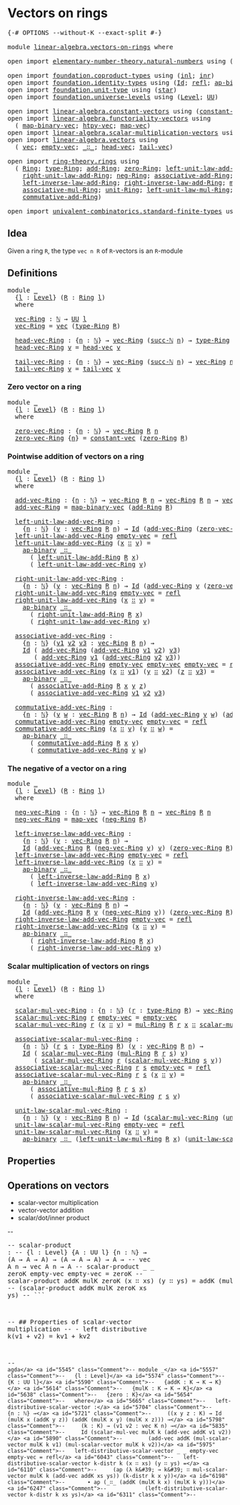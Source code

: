 # Vectors on rings

<pre class="Agda"><a id="29" class="Symbol">{-#</a> <a id="33" class="Keyword">OPTIONS</a> <a id="41" class="Pragma">--without-K</a> <a id="53" class="Pragma">--exact-split</a> <a id="67" class="Symbol">#-}</a>

<a id="72" class="Keyword">module</a> <a id="79" href="linear-algebra.vectors-on-rings.html" class="Module">linear-algebra.vectors-on-rings</a> <a id="111" class="Keyword">where</a>

<a id="118" class="Keyword">open</a> <a id="123" class="Keyword">import</a> <a id="130" href="elementary-number-theory.natural-numbers.html" class="Module">elementary-number-theory.natural-numbers</a> <a id="171" class="Keyword">using</a> <a id="177" class="Symbol">(</a><a id="178" href="elementary-number-theory.natural-numbers.html#1444" class="Datatype">ℕ</a><a id="179" class="Symbol">;</a> <a id="181" href="elementary-number-theory.natural-numbers.html#1465" class="InductiveConstructor">zero-ℕ</a><a id="187" class="Symbol">;</a> <a id="189" href="elementary-number-theory.natural-numbers.html#1478" class="InductiveConstructor">succ-ℕ</a><a id="195" class="Symbol">)</a>

<a id="198" class="Keyword">open</a> <a id="203" class="Keyword">import</a> <a id="210" href="foundation.coproduct-types.html" class="Module">foundation.coproduct-types</a> <a id="237" class="Keyword">using</a> <a id="243" class="Symbol">(</a><a id="244" href="foundation.coproduct-types.html#1239" class="InductiveConstructor">inl</a><a id="247" class="Symbol">;</a> <a id="249" href="foundation.coproduct-types.html#1262" class="InductiveConstructor">inr</a><a id="252" class="Symbol">)</a>
<a id="254" class="Keyword">open</a> <a id="259" class="Keyword">import</a> <a id="266" href="foundation.identity-types.html" class="Module">foundation.identity-types</a> <a id="292" class="Keyword">using</a> <a id="298" class="Symbol">(</a><a id="299" href="foundation-core.identity-types.html#641" class="Datatype">Id</a><a id="301" class="Symbol">;</a> <a id="303" href="foundation-core.identity-types.html#694" class="InductiveConstructor">refl</a><a id="307" class="Symbol">;</a> <a id="309" href="foundation-core.identity-types.html#6352" class="Function">ap-binary</a><a id="318" class="Symbol">)</a>
<a id="320" class="Keyword">open</a> <a id="325" class="Keyword">import</a> <a id="332" href="foundation.unit-type.html" class="Module">foundation.unit-type</a> <a id="353" class="Keyword">using</a> <a id="359" class="Symbol">(</a><a id="360" href="foundation.unit-type.html#999" class="InductiveConstructor">star</a><a id="364" class="Symbol">)</a>
<a id="366" class="Keyword">open</a> <a id="371" class="Keyword">import</a> <a id="378" href="foundation.universe-levels.html" class="Module">foundation.universe-levels</a> <a id="405" class="Keyword">using</a> <a id="411" class="Symbol">(</a><a id="412" href="Agda.Primitive.html#597" class="Postulate">Level</a><a id="417" class="Symbol">;</a> <a id="419" href="foundation-core.universe-levels.html#222" class="Primitive">UU</a><a id="421" class="Symbol">)</a>

<a id="424" class="Keyword">open</a> <a id="429" class="Keyword">import</a> <a id="436" href="linear-algebra.constant-vectors.html" class="Module">linear-algebra.constant-vectors</a> <a id="468" class="Keyword">using</a> <a id="474" class="Symbol">(</a><a id="475" href="linear-algebra.constant-vectors.html#463" class="Function">constant-vec</a><a id="487" class="Symbol">)</a>
<a id="489" class="Keyword">open</a> <a id="494" class="Keyword">import</a> <a id="501" href="linear-algebra.functoriality-vectors.html" class="Module">linear-algebra.functoriality-vectors</a> <a id="538" class="Keyword">using</a>
  <a id="546" class="Symbol">(</a> <a id="548" href="linear-algebra.functoriality-vectors.html#992" class="Function">map-binary-vec</a><a id="562" class="Symbol">;</a> <a id="564" href="linear-algebra.functoriality-vectors.html#735" class="Function">htpy-vec</a><a id="572" class="Symbol">;</a> <a id="574" href="linear-algebra.functoriality-vectors.html#572" class="Function">map-vec</a><a id="581" class="Symbol">)</a>
<a id="583" class="Keyword">open</a> <a id="588" class="Keyword">import</a> <a id="595" href="linear-algebra.scalar-multiplication-vectors.html" class="Module">linear-algebra.scalar-multiplication-vectors</a> <a id="640" class="Keyword">using</a> <a id="646" class="Symbol">(</a><a id="647" href="linear-algebra.scalar-multiplication-vectors.html#527" class="Function">scalar-mul-vec</a><a id="661" class="Symbol">)</a>
<a id="663" class="Keyword">open</a> <a id="668" class="Keyword">import</a> <a id="675" href="linear-algebra.vectors.html" class="Module">linear-algebra.vectors</a> <a id="698" class="Keyword">using</a>
  <a id="706" class="Symbol">(</a> <a id="708" href="linear-algebra.vectors.html#472" class="Datatype">vec</a><a id="711" class="Symbol">;</a> <a id="713" href="linear-algebra.vectors.html#518" class="InductiveConstructor">empty-vec</a><a id="722" class="Symbol">;</a> <a id="724" href="linear-algebra.vectors.html#545" class="InductiveConstructor Operator">_∷_</a><a id="727" class="Symbol">;</a> <a id="729" href="linear-algebra.vectors.html#591" class="Function">head-vec</a><a id="737" class="Symbol">;</a> <a id="739" href="linear-algebra.vectors.html#678" class="Function">tail-vec</a><a id="747" class="Symbol">)</a>

<a id="750" class="Keyword">open</a> <a id="755" class="Keyword">import</a> <a id="762" href="ring-theory.rings.html" class="Module">ring-theory.rings</a> <a id="780" class="Keyword">using</a>
  <a id="788" class="Symbol">(</a> <a id="790" href="ring-theory.rings.html#1731" class="Function">Ring</a><a id="794" class="Symbol">;</a> <a id="796" href="ring-theory.rings.html#2027" class="Function">type-Ring</a><a id="805" class="Symbol">;</a> <a id="807" href="ring-theory.rings.html#2384" class="Function">add-Ring</a><a id="815" class="Symbol">;</a> <a id="817" href="ring-theory.rings.html#3107" class="Function">zero-Ring</a><a id="826" class="Symbol">;</a> <a id="828" href="ring-theory.rings.html#3195" class="Function">left-unit-law-add-Ring</a><a id="850" class="Symbol">;</a>
    <a id="856" href="ring-theory.rings.html#3364" class="Function">right-unit-law-add-Ring</a><a id="879" class="Symbol">;</a> <a id="881" href="ring-theory.rings.html#3697" class="Function">neg-Ring</a><a id="889" class="Symbol">;</a> <a id="891" href="ring-theory.rings.html#2497" class="Function">associative-add-Ring</a><a id="911" class="Symbol">;</a>
    <a id="917" href="ring-theory.rings.html#3796" class="Function">left-inverse-law-add-Ring</a><a id="942" class="Symbol">;</a> <a id="944" href="ring-theory.rings.html#3987" class="Function">right-inverse-law-add-Ring</a><a id="970" class="Symbol">;</a> <a id="972" href="ring-theory.rings.html#4484" class="Function">mul-Ring</a><a id="980" class="Symbol">;</a>
    <a id="986" href="ring-theory.rings.html#4611" class="Function">associative-mul-Ring</a><a id="1006" class="Symbol">;</a> <a id="1008" href="ring-theory.rings.html#5257" class="Function">unit-Ring</a><a id="1017" class="Symbol">;</a> <a id="1019" href="ring-theory.rings.html#5368" class="Function">left-unit-law-mul-Ring</a><a id="1041" class="Symbol">;</a>
    <a id="1047" href="ring-theory.rings.html#4181" class="Function">commutative-add-Ring</a><a id="1067" class="Symbol">)</a>

<a id="1070" class="Keyword">open</a> <a id="1075" class="Keyword">import</a> <a id="1082" href="univalent-combinatorics.standard-finite-types.html" class="Module">univalent-combinatorics.standard-finite-types</a> <a id="1128" class="Keyword">using</a> <a id="1134" class="Symbol">(</a><a id="1135" href="univalent-combinatorics.standard-finite-types.html#2072" class="Function">Fin</a><a id="1138" class="Symbol">)</a>
</pre>
## Idea

Given a ring `R`, the type `vec n R` of `R`-vectors is an `R`-module

## Definitions

<pre class="Agda"><a id="1248" class="Keyword">module</a> <a id="1255" href="linear-algebra.vectors-on-rings.html#1255" class="Module">_</a>
  <a id="1259" class="Symbol">{</a><a id="1260" href="linear-algebra.vectors-on-rings.html#1260" class="Bound">l</a> <a id="1262" class="Symbol">:</a> <a id="1264" href="Agda.Primitive.html#597" class="Postulate">Level</a><a id="1269" class="Symbol">}</a> <a id="1271" class="Symbol">(</a><a id="1272" href="linear-algebra.vectors-on-rings.html#1272" class="Bound">R</a> <a id="1274" class="Symbol">:</a> <a id="1276" href="ring-theory.rings.html#1731" class="Function">Ring</a> <a id="1281" href="linear-algebra.vectors-on-rings.html#1260" class="Bound">l</a><a id="1282" class="Symbol">)</a>
  <a id="1286" class="Keyword">where</a>
  
  <a id="1297" href="linear-algebra.vectors-on-rings.html#1297" class="Function">vec-Ring</a> <a id="1306" class="Symbol">:</a> <a id="1308" href="elementary-number-theory.natural-numbers.html#1444" class="Datatype">ℕ</a> <a id="1310" class="Symbol">→</a> <a id="1312" href="foundation-core.universe-levels.html#222" class="Primitive">UU</a> <a id="1315" href="linear-algebra.vectors-on-rings.html#1260" class="Bound">l</a>
  <a id="1319" href="linear-algebra.vectors-on-rings.html#1297" class="Function">vec-Ring</a> <a id="1328" class="Symbol">=</a> <a id="1330" href="linear-algebra.vectors.html#472" class="Datatype">vec</a> <a id="1334" class="Symbol">(</a><a id="1335" href="ring-theory.rings.html#2027" class="Function">type-Ring</a> <a id="1345" href="linear-algebra.vectors-on-rings.html#1272" class="Bound">R</a><a id="1346" class="Symbol">)</a>

  <a id="1351" href="linear-algebra.vectors-on-rings.html#1351" class="Function">head-vec-Ring</a> <a id="1365" class="Symbol">:</a> <a id="1367" class="Symbol">{</a><a id="1368" href="linear-algebra.vectors-on-rings.html#1368" class="Bound">n</a> <a id="1370" class="Symbol">:</a> <a id="1372" href="elementary-number-theory.natural-numbers.html#1444" class="Datatype">ℕ</a><a id="1373" class="Symbol">}</a> <a id="1375" class="Symbol">→</a> <a id="1377" href="linear-algebra.vectors-on-rings.html#1297" class="Function">vec-Ring</a> <a id="1386" class="Symbol">(</a><a id="1387" href="elementary-number-theory.natural-numbers.html#1478" class="InductiveConstructor">succ-ℕ</a> <a id="1394" href="linear-algebra.vectors-on-rings.html#1368" class="Bound">n</a><a id="1395" class="Symbol">)</a> <a id="1397" class="Symbol">→</a> <a id="1399" href="ring-theory.rings.html#2027" class="Function">type-Ring</a> <a id="1409" href="linear-algebra.vectors-on-rings.html#1272" class="Bound">R</a>
  <a id="1413" href="linear-algebra.vectors-on-rings.html#1351" class="Function">head-vec-Ring</a> <a id="1427" href="linear-algebra.vectors-on-rings.html#1427" class="Bound">v</a> <a id="1429" class="Symbol">=</a> <a id="1431" href="linear-algebra.vectors.html#591" class="Function">head-vec</a> <a id="1440" href="linear-algebra.vectors-on-rings.html#1427" class="Bound">v</a>

  <a id="1445" href="linear-algebra.vectors-on-rings.html#1445" class="Function">tail-vec-Ring</a> <a id="1459" class="Symbol">:</a> <a id="1461" class="Symbol">{</a><a id="1462" href="linear-algebra.vectors-on-rings.html#1462" class="Bound">n</a> <a id="1464" class="Symbol">:</a> <a id="1466" href="elementary-number-theory.natural-numbers.html#1444" class="Datatype">ℕ</a><a id="1467" class="Symbol">}</a> <a id="1469" class="Symbol">→</a> <a id="1471" href="linear-algebra.vectors-on-rings.html#1297" class="Function">vec-Ring</a> <a id="1480" class="Symbol">(</a><a id="1481" href="elementary-number-theory.natural-numbers.html#1478" class="InductiveConstructor">succ-ℕ</a> <a id="1488" href="linear-algebra.vectors-on-rings.html#1462" class="Bound">n</a><a id="1489" class="Symbol">)</a> <a id="1491" class="Symbol">→</a> <a id="1493" href="linear-algebra.vectors-on-rings.html#1297" class="Function">vec-Ring</a> <a id="1502" href="linear-algebra.vectors-on-rings.html#1462" class="Bound">n</a>
  <a id="1506" href="linear-algebra.vectors-on-rings.html#1445" class="Function">tail-vec-Ring</a> <a id="1520" href="linear-algebra.vectors-on-rings.html#1520" class="Bound">v</a> <a id="1522" class="Symbol">=</a> <a id="1524" href="linear-algebra.vectors.html#678" class="Function">tail-vec</a> <a id="1533" href="linear-algebra.vectors-on-rings.html#1520" class="Bound">v</a>
</pre>
### Zero vector on a ring

<pre class="Agda"><a id="1575" class="Keyword">module</a> <a id="1582" href="linear-algebra.vectors-on-rings.html#1582" class="Module">_</a>
  <a id="1586" class="Symbol">{</a><a id="1587" href="linear-algebra.vectors-on-rings.html#1587" class="Bound">l</a> <a id="1589" class="Symbol">:</a> <a id="1591" href="Agda.Primitive.html#597" class="Postulate">Level</a><a id="1596" class="Symbol">}</a> <a id="1598" class="Symbol">(</a><a id="1599" href="linear-algebra.vectors-on-rings.html#1599" class="Bound">R</a> <a id="1601" class="Symbol">:</a> <a id="1603" href="ring-theory.rings.html#1731" class="Function">Ring</a> <a id="1608" href="linear-algebra.vectors-on-rings.html#1587" class="Bound">l</a><a id="1609" class="Symbol">)</a>
  <a id="1613" class="Keyword">where</a>

  <a id="1622" href="linear-algebra.vectors-on-rings.html#1622" class="Function">zero-vec-Ring</a> <a id="1636" class="Symbol">:</a> <a id="1638" class="Symbol">{</a><a id="1639" href="linear-algebra.vectors-on-rings.html#1639" class="Bound">n</a> <a id="1641" class="Symbol">:</a> <a id="1643" href="elementary-number-theory.natural-numbers.html#1444" class="Datatype">ℕ</a><a id="1644" class="Symbol">}</a> <a id="1646" class="Symbol">→</a> <a id="1648" href="linear-algebra.vectors-on-rings.html#1297" class="Function">vec-Ring</a> <a id="1657" href="linear-algebra.vectors-on-rings.html#1599" class="Bound">R</a> <a id="1659" href="linear-algebra.vectors-on-rings.html#1639" class="Bound">n</a>
  <a id="1663" href="linear-algebra.vectors-on-rings.html#1622" class="Function">zero-vec-Ring</a> <a id="1677" class="Symbol">{</a><a id="1678" href="linear-algebra.vectors-on-rings.html#1678" class="Bound">n</a><a id="1679" class="Symbol">}</a> <a id="1681" class="Symbol">=</a> <a id="1683" href="linear-algebra.constant-vectors.html#463" class="Function">constant-vec</a> <a id="1696" class="Symbol">(</a><a id="1697" href="ring-theory.rings.html#3107" class="Function">zero-Ring</a> <a id="1707" href="linear-algebra.vectors-on-rings.html#1599" class="Bound">R</a><a id="1708" class="Symbol">)</a>
</pre>
### Pointwise addition of vectors on a ring

<pre class="Agda"><a id="1768" class="Keyword">module</a> <a id="1775" href="linear-algebra.vectors-on-rings.html#1775" class="Module">_</a>
  <a id="1779" class="Symbol">{</a><a id="1780" href="linear-algebra.vectors-on-rings.html#1780" class="Bound">l</a> <a id="1782" class="Symbol">:</a> <a id="1784" href="Agda.Primitive.html#597" class="Postulate">Level</a><a id="1789" class="Symbol">}</a> <a id="1791" class="Symbol">(</a><a id="1792" href="linear-algebra.vectors-on-rings.html#1792" class="Bound">R</a> <a id="1794" class="Symbol">:</a> <a id="1796" href="ring-theory.rings.html#1731" class="Function">Ring</a> <a id="1801" href="linear-algebra.vectors-on-rings.html#1780" class="Bound">l</a><a id="1802" class="Symbol">)</a>
  <a id="1806" class="Keyword">where</a>

  <a id="1815" href="linear-algebra.vectors-on-rings.html#1815" class="Function">add-vec-Ring</a> <a id="1828" class="Symbol">:</a> <a id="1830" class="Symbol">{</a><a id="1831" href="linear-algebra.vectors-on-rings.html#1831" class="Bound">n</a> <a id="1833" class="Symbol">:</a> <a id="1835" href="elementary-number-theory.natural-numbers.html#1444" class="Datatype">ℕ</a><a id="1836" class="Symbol">}</a> <a id="1838" class="Symbol">→</a> <a id="1840" href="linear-algebra.vectors-on-rings.html#1297" class="Function">vec-Ring</a> <a id="1849" href="linear-algebra.vectors-on-rings.html#1792" class="Bound">R</a> <a id="1851" href="linear-algebra.vectors-on-rings.html#1831" class="Bound">n</a> <a id="1853" class="Symbol">→</a> <a id="1855" href="linear-algebra.vectors-on-rings.html#1297" class="Function">vec-Ring</a> <a id="1864" href="linear-algebra.vectors-on-rings.html#1792" class="Bound">R</a> <a id="1866" href="linear-algebra.vectors-on-rings.html#1831" class="Bound">n</a> <a id="1868" class="Symbol">→</a> <a id="1870" href="linear-algebra.vectors-on-rings.html#1297" class="Function">vec-Ring</a> <a id="1879" href="linear-algebra.vectors-on-rings.html#1792" class="Bound">R</a> <a id="1881" href="linear-algebra.vectors-on-rings.html#1831" class="Bound">n</a>
  <a id="1885" href="linear-algebra.vectors-on-rings.html#1815" class="Function">add-vec-Ring</a> <a id="1898" class="Symbol">=</a> <a id="1900" href="linear-algebra.functoriality-vectors.html#992" class="Function">map-binary-vec</a> <a id="1915" class="Symbol">(</a><a id="1916" href="ring-theory.rings.html#2384" class="Function">add-Ring</a> <a id="1925" href="linear-algebra.vectors-on-rings.html#1792" class="Bound">R</a><a id="1926" class="Symbol">)</a>

  <a id="1931" href="linear-algebra.vectors-on-rings.html#1931" class="Function">left-unit-law-add-vec-Ring</a> <a id="1958" class="Symbol">:</a>
    <a id="1964" class="Symbol">{</a><a id="1965" href="linear-algebra.vectors-on-rings.html#1965" class="Bound">n</a> <a id="1967" class="Symbol">:</a> <a id="1969" href="elementary-number-theory.natural-numbers.html#1444" class="Datatype">ℕ</a><a id="1970" class="Symbol">}</a> <a id="1972" class="Symbol">(</a><a id="1973" href="linear-algebra.vectors-on-rings.html#1973" class="Bound">v</a> <a id="1975" class="Symbol">:</a> <a id="1977" href="linear-algebra.vectors-on-rings.html#1297" class="Function">vec-Ring</a> <a id="1986" href="linear-algebra.vectors-on-rings.html#1792" class="Bound">R</a> <a id="1988" href="linear-algebra.vectors-on-rings.html#1965" class="Bound">n</a><a id="1989" class="Symbol">)</a> <a id="1991" class="Symbol">→</a> <a id="1993" href="foundation-core.identity-types.html#641" class="Datatype">Id</a> <a id="1996" class="Symbol">(</a><a id="1997" href="linear-algebra.vectors-on-rings.html#1815" class="Function">add-vec-Ring</a> <a id="2010" class="Symbol">(</a><a id="2011" href="linear-algebra.vectors-on-rings.html#1622" class="Function">zero-vec-Ring</a> <a id="2025" href="linear-algebra.vectors-on-rings.html#1792" class="Bound">R</a><a id="2026" class="Symbol">)</a> <a id="2028" href="linear-algebra.vectors-on-rings.html#1973" class="Bound">v</a><a id="2029" class="Symbol">)</a> <a id="2031" href="linear-algebra.vectors-on-rings.html#1973" class="Bound">v</a>
  <a id="2035" href="linear-algebra.vectors-on-rings.html#1931" class="Function">left-unit-law-add-vec-Ring</a> <a id="2062" href="linear-algebra.vectors.html#518" class="InductiveConstructor">empty-vec</a> <a id="2072" class="Symbol">=</a> <a id="2074" href="foundation-core.identity-types.html#694" class="InductiveConstructor">refl</a>
  <a id="2081" href="linear-algebra.vectors-on-rings.html#1931" class="Function">left-unit-law-add-vec-Ring</a> <a id="2108" class="Symbol">(</a><a id="2109" href="linear-algebra.vectors-on-rings.html#2109" class="Bound">x</a> <a id="2111" href="linear-algebra.vectors.html#545" class="InductiveConstructor Operator">∷</a> <a id="2113" href="linear-algebra.vectors-on-rings.html#2113" class="Bound">v</a><a id="2114" class="Symbol">)</a> <a id="2116" class="Symbol">=</a>
    <a id="2122" href="foundation-core.identity-types.html#6352" class="Function">ap-binary</a> <a id="2132" href="linear-algebra.vectors.html#545" class="InductiveConstructor Operator">_∷_</a>
      <a id="2142" class="Symbol">(</a> <a id="2144" href="ring-theory.rings.html#3195" class="Function">left-unit-law-add-Ring</a> <a id="2167" href="linear-algebra.vectors-on-rings.html#1792" class="Bound">R</a> <a id="2169" href="linear-algebra.vectors-on-rings.html#2109" class="Bound">x</a><a id="2170" class="Symbol">)</a>
      <a id="2178" class="Symbol">(</a> <a id="2180" href="linear-algebra.vectors-on-rings.html#1931" class="Function">left-unit-law-add-vec-Ring</a> <a id="2207" href="linear-algebra.vectors-on-rings.html#2113" class="Bound">v</a><a id="2208" class="Symbol">)</a>

  <a id="2213" href="linear-algebra.vectors-on-rings.html#2213" class="Function">right-unit-law-add-vec-Ring</a> <a id="2241" class="Symbol">:</a>
    <a id="2247" class="Symbol">{</a><a id="2248" href="linear-algebra.vectors-on-rings.html#2248" class="Bound">n</a> <a id="2250" class="Symbol">:</a> <a id="2252" href="elementary-number-theory.natural-numbers.html#1444" class="Datatype">ℕ</a><a id="2253" class="Symbol">}</a> <a id="2255" class="Symbol">(</a><a id="2256" href="linear-algebra.vectors-on-rings.html#2256" class="Bound">v</a> <a id="2258" class="Symbol">:</a> <a id="2260" href="linear-algebra.vectors-on-rings.html#1297" class="Function">vec-Ring</a> <a id="2269" href="linear-algebra.vectors-on-rings.html#1792" class="Bound">R</a> <a id="2271" href="linear-algebra.vectors-on-rings.html#2248" class="Bound">n</a><a id="2272" class="Symbol">)</a> <a id="2274" class="Symbol">→</a> <a id="2276" href="foundation-core.identity-types.html#641" class="Datatype">Id</a> <a id="2279" class="Symbol">(</a><a id="2280" href="linear-algebra.vectors-on-rings.html#1815" class="Function">add-vec-Ring</a> <a id="2293" href="linear-algebra.vectors-on-rings.html#2256" class="Bound">v</a> <a id="2295" class="Symbol">(</a><a id="2296" href="linear-algebra.vectors-on-rings.html#1622" class="Function">zero-vec-Ring</a> <a id="2310" href="linear-algebra.vectors-on-rings.html#1792" class="Bound">R</a><a id="2311" class="Symbol">))</a> <a id="2314" href="linear-algebra.vectors-on-rings.html#2256" class="Bound">v</a>
  <a id="2318" href="linear-algebra.vectors-on-rings.html#2213" class="Function">right-unit-law-add-vec-Ring</a> <a id="2346" href="linear-algebra.vectors.html#518" class="InductiveConstructor">empty-vec</a> <a id="2356" class="Symbol">=</a> <a id="2358" href="foundation-core.identity-types.html#694" class="InductiveConstructor">refl</a>
  <a id="2365" href="linear-algebra.vectors-on-rings.html#2213" class="Function">right-unit-law-add-vec-Ring</a> <a id="2393" class="Symbol">(</a><a id="2394" href="linear-algebra.vectors-on-rings.html#2394" class="Bound">x</a> <a id="2396" href="linear-algebra.vectors.html#545" class="InductiveConstructor Operator">∷</a> <a id="2398" href="linear-algebra.vectors-on-rings.html#2398" class="Bound">v</a><a id="2399" class="Symbol">)</a> <a id="2401" class="Symbol">=</a>
    <a id="2407" href="foundation-core.identity-types.html#6352" class="Function">ap-binary</a> <a id="2417" href="linear-algebra.vectors.html#545" class="InductiveConstructor Operator">_∷_</a>
      <a id="2427" class="Symbol">(</a> <a id="2429" href="ring-theory.rings.html#3364" class="Function">right-unit-law-add-Ring</a> <a id="2453" href="linear-algebra.vectors-on-rings.html#1792" class="Bound">R</a> <a id="2455" href="linear-algebra.vectors-on-rings.html#2394" class="Bound">x</a><a id="2456" class="Symbol">)</a>
      <a id="2464" class="Symbol">(</a> <a id="2466" href="linear-algebra.vectors-on-rings.html#2213" class="Function">right-unit-law-add-vec-Ring</a> <a id="2494" href="linear-algebra.vectors-on-rings.html#2398" class="Bound">v</a><a id="2495" class="Symbol">)</a>

  <a id="2500" href="linear-algebra.vectors-on-rings.html#2500" class="Function">associative-add-vec-Ring</a> <a id="2525" class="Symbol">:</a>
    <a id="2531" class="Symbol">{</a><a id="2532" href="linear-algebra.vectors-on-rings.html#2532" class="Bound">n</a> <a id="2534" class="Symbol">:</a> <a id="2536" href="elementary-number-theory.natural-numbers.html#1444" class="Datatype">ℕ</a><a id="2537" class="Symbol">}</a> <a id="2539" class="Symbol">(</a><a id="2540" href="linear-algebra.vectors-on-rings.html#2540" class="Bound">v1</a> <a id="2543" href="linear-algebra.vectors-on-rings.html#2543" class="Bound">v2</a> <a id="2546" href="linear-algebra.vectors-on-rings.html#2546" class="Bound">v3</a> <a id="2549" class="Symbol">:</a> <a id="2551" href="linear-algebra.vectors-on-rings.html#1297" class="Function">vec-Ring</a> <a id="2560" href="linear-algebra.vectors-on-rings.html#1792" class="Bound">R</a> <a id="2562" href="linear-algebra.vectors-on-rings.html#2532" class="Bound">n</a><a id="2563" class="Symbol">)</a> <a id="2565" class="Symbol">→</a>
    <a id="2571" href="foundation-core.identity-types.html#641" class="Datatype">Id</a> <a id="2574" class="Symbol">(</a> <a id="2576" href="linear-algebra.vectors-on-rings.html#1815" class="Function">add-vec-Ring</a> <a id="2589" class="Symbol">(</a><a id="2590" href="linear-algebra.vectors-on-rings.html#1815" class="Function">add-vec-Ring</a> <a id="2603" href="linear-algebra.vectors-on-rings.html#2540" class="Bound">v1</a> <a id="2606" href="linear-algebra.vectors-on-rings.html#2543" class="Bound">v2</a><a id="2608" class="Symbol">)</a> <a id="2610" href="linear-algebra.vectors-on-rings.html#2546" class="Bound">v3</a><a id="2612" class="Symbol">)</a>
       <a id="2621" class="Symbol">(</a> <a id="2623" href="linear-algebra.vectors-on-rings.html#1815" class="Function">add-vec-Ring</a> <a id="2636" href="linear-algebra.vectors-on-rings.html#2540" class="Bound">v1</a> <a id="2639" class="Symbol">(</a><a id="2640" href="linear-algebra.vectors-on-rings.html#1815" class="Function">add-vec-Ring</a> <a id="2653" href="linear-algebra.vectors-on-rings.html#2543" class="Bound">v2</a> <a id="2656" href="linear-algebra.vectors-on-rings.html#2546" class="Bound">v3</a><a id="2658" class="Symbol">))</a>
  <a id="2663" href="linear-algebra.vectors-on-rings.html#2500" class="Function">associative-add-vec-Ring</a> <a id="2688" href="linear-algebra.vectors.html#518" class="InductiveConstructor">empty-vec</a> <a id="2698" href="linear-algebra.vectors.html#518" class="InductiveConstructor">empty-vec</a> <a id="2708" href="linear-algebra.vectors.html#518" class="InductiveConstructor">empty-vec</a> <a id="2718" class="Symbol">=</a> <a id="2720" href="foundation-core.identity-types.html#694" class="InductiveConstructor">refl</a>
  <a id="2727" href="linear-algebra.vectors-on-rings.html#2500" class="Function">associative-add-vec-Ring</a> <a id="2752" class="Symbol">(</a><a id="2753" href="linear-algebra.vectors-on-rings.html#2753" class="Bound">x</a> <a id="2755" href="linear-algebra.vectors.html#545" class="InductiveConstructor Operator">∷</a> <a id="2757" href="linear-algebra.vectors-on-rings.html#2757" class="Bound">v1</a><a id="2759" class="Symbol">)</a> <a id="2761" class="Symbol">(</a><a id="2762" href="linear-algebra.vectors-on-rings.html#2762" class="Bound">y</a> <a id="2764" href="linear-algebra.vectors.html#545" class="InductiveConstructor Operator">∷</a> <a id="2766" href="linear-algebra.vectors-on-rings.html#2766" class="Bound">v2</a><a id="2768" class="Symbol">)</a> <a id="2770" class="Symbol">(</a><a id="2771" href="linear-algebra.vectors-on-rings.html#2771" class="Bound">z</a> <a id="2773" href="linear-algebra.vectors.html#545" class="InductiveConstructor Operator">∷</a> <a id="2775" href="linear-algebra.vectors-on-rings.html#2775" class="Bound">v3</a><a id="2777" class="Symbol">)</a> <a id="2779" class="Symbol">=</a>
    <a id="2785" href="foundation-core.identity-types.html#6352" class="Function">ap-binary</a> <a id="2795" href="linear-algebra.vectors.html#545" class="InductiveConstructor Operator">_∷_</a>
      <a id="2805" class="Symbol">(</a> <a id="2807" href="ring-theory.rings.html#2497" class="Function">associative-add-Ring</a> <a id="2828" href="linear-algebra.vectors-on-rings.html#1792" class="Bound">R</a> <a id="2830" href="linear-algebra.vectors-on-rings.html#2753" class="Bound">x</a> <a id="2832" href="linear-algebra.vectors-on-rings.html#2762" class="Bound">y</a> <a id="2834" href="linear-algebra.vectors-on-rings.html#2771" class="Bound">z</a><a id="2835" class="Symbol">)</a>
      <a id="2843" class="Symbol">(</a> <a id="2845" href="linear-algebra.vectors-on-rings.html#2500" class="Function">associative-add-vec-Ring</a> <a id="2870" href="linear-algebra.vectors-on-rings.html#2757" class="Bound">v1</a> <a id="2873" href="linear-algebra.vectors-on-rings.html#2766" class="Bound">v2</a> <a id="2876" href="linear-algebra.vectors-on-rings.html#2775" class="Bound">v3</a><a id="2878" class="Symbol">)</a>

  <a id="2883" href="linear-algebra.vectors-on-rings.html#2883" class="Function">commutative-add-vec-Ring</a> <a id="2908" class="Symbol">:</a>
    <a id="2914" class="Symbol">{</a><a id="2915" href="linear-algebra.vectors-on-rings.html#2915" class="Bound">n</a> <a id="2917" class="Symbol">:</a> <a id="2919" href="elementary-number-theory.natural-numbers.html#1444" class="Datatype">ℕ</a><a id="2920" class="Symbol">}</a> <a id="2922" class="Symbol">(</a><a id="2923" href="linear-algebra.vectors-on-rings.html#2923" class="Bound">v</a> <a id="2925" href="linear-algebra.vectors-on-rings.html#2925" class="Bound">w</a> <a id="2927" class="Symbol">:</a> <a id="2929" href="linear-algebra.vectors-on-rings.html#1297" class="Function">vec-Ring</a> <a id="2938" href="linear-algebra.vectors-on-rings.html#1792" class="Bound">R</a> <a id="2940" href="linear-algebra.vectors-on-rings.html#2915" class="Bound">n</a><a id="2941" class="Symbol">)</a> <a id="2943" class="Symbol">→</a> <a id="2945" href="foundation-core.identity-types.html#641" class="Datatype">Id</a> <a id="2948" class="Symbol">(</a><a id="2949" href="linear-algebra.vectors-on-rings.html#1815" class="Function">add-vec-Ring</a> <a id="2962" href="linear-algebra.vectors-on-rings.html#2923" class="Bound">v</a> <a id="2964" href="linear-algebra.vectors-on-rings.html#2925" class="Bound">w</a><a id="2965" class="Symbol">)</a> <a id="2967" class="Symbol">(</a><a id="2968" href="linear-algebra.vectors-on-rings.html#1815" class="Function">add-vec-Ring</a> <a id="2981" href="linear-algebra.vectors-on-rings.html#2925" class="Bound">w</a> <a id="2983" href="linear-algebra.vectors-on-rings.html#2923" class="Bound">v</a><a id="2984" class="Symbol">)</a>
  <a id="2988" href="linear-algebra.vectors-on-rings.html#2883" class="Function">commutative-add-vec-Ring</a> <a id="3013" href="linear-algebra.vectors.html#518" class="InductiveConstructor">empty-vec</a> <a id="3023" href="linear-algebra.vectors.html#518" class="InductiveConstructor">empty-vec</a> <a id="3033" class="Symbol">=</a> <a id="3035" href="foundation-core.identity-types.html#694" class="InductiveConstructor">refl</a>
  <a id="3042" href="linear-algebra.vectors-on-rings.html#2883" class="Function">commutative-add-vec-Ring</a> <a id="3067" class="Symbol">(</a><a id="3068" href="linear-algebra.vectors-on-rings.html#3068" class="Bound">x</a> <a id="3070" href="linear-algebra.vectors.html#545" class="InductiveConstructor Operator">∷</a> <a id="3072" href="linear-algebra.vectors-on-rings.html#3072" class="Bound">v</a><a id="3073" class="Symbol">)</a> <a id="3075" class="Symbol">(</a><a id="3076" href="linear-algebra.vectors-on-rings.html#3076" class="Bound">y</a> <a id="3078" href="linear-algebra.vectors.html#545" class="InductiveConstructor Operator">∷</a> <a id="3080" href="linear-algebra.vectors-on-rings.html#3080" class="Bound">w</a><a id="3081" class="Symbol">)</a> <a id="3083" class="Symbol">=</a>
    <a id="3089" href="foundation-core.identity-types.html#6352" class="Function">ap-binary</a> <a id="3099" href="linear-algebra.vectors.html#545" class="InductiveConstructor Operator">_∷_</a>
      <a id="3109" class="Symbol">(</a> <a id="3111" href="ring-theory.rings.html#4181" class="Function">commutative-add-Ring</a> <a id="3132" href="linear-algebra.vectors-on-rings.html#1792" class="Bound">R</a> <a id="3134" href="linear-algebra.vectors-on-rings.html#3068" class="Bound">x</a> <a id="3136" href="linear-algebra.vectors-on-rings.html#3076" class="Bound">y</a><a id="3137" class="Symbol">)</a>
      <a id="3145" class="Symbol">(</a> <a id="3147" href="linear-algebra.vectors-on-rings.html#2883" class="Function">commutative-add-vec-Ring</a> <a id="3172" href="linear-algebra.vectors-on-rings.html#3072" class="Bound">v</a> <a id="3174" href="linear-algebra.vectors-on-rings.html#3080" class="Bound">w</a><a id="3175" class="Symbol">)</a>
</pre>
### The negative of a vector on a ring

<pre class="Agda"><a id="3230" class="Keyword">module</a> <a id="3237" href="linear-algebra.vectors-on-rings.html#3237" class="Module">_</a>
  <a id="3241" class="Symbol">{</a><a id="3242" href="linear-algebra.vectors-on-rings.html#3242" class="Bound">l</a> <a id="3244" class="Symbol">:</a> <a id="3246" href="Agda.Primitive.html#597" class="Postulate">Level</a><a id="3251" class="Symbol">}</a> <a id="3253" class="Symbol">(</a><a id="3254" href="linear-algebra.vectors-on-rings.html#3254" class="Bound">R</a> <a id="3256" class="Symbol">:</a> <a id="3258" href="ring-theory.rings.html#1731" class="Function">Ring</a> <a id="3263" href="linear-algebra.vectors-on-rings.html#3242" class="Bound">l</a><a id="3264" class="Symbol">)</a>
  <a id="3268" class="Keyword">where</a>

  <a id="3277" href="linear-algebra.vectors-on-rings.html#3277" class="Function">neg-vec-Ring</a> <a id="3290" class="Symbol">:</a> <a id="3292" class="Symbol">{</a><a id="3293" href="linear-algebra.vectors-on-rings.html#3293" class="Bound">n</a> <a id="3295" class="Symbol">:</a> <a id="3297" href="elementary-number-theory.natural-numbers.html#1444" class="Datatype">ℕ</a><a id="3298" class="Symbol">}</a> <a id="3300" class="Symbol">→</a> <a id="3302" href="linear-algebra.vectors-on-rings.html#1297" class="Function">vec-Ring</a> <a id="3311" href="linear-algebra.vectors-on-rings.html#3254" class="Bound">R</a> <a id="3313" href="linear-algebra.vectors-on-rings.html#3293" class="Bound">n</a> <a id="3315" class="Symbol">→</a> <a id="3317" href="linear-algebra.vectors-on-rings.html#1297" class="Function">vec-Ring</a> <a id="3326" href="linear-algebra.vectors-on-rings.html#3254" class="Bound">R</a> <a id="3328" href="linear-algebra.vectors-on-rings.html#3293" class="Bound">n</a>
  <a id="3332" href="linear-algebra.vectors-on-rings.html#3277" class="Function">neg-vec-Ring</a> <a id="3345" class="Symbol">=</a> <a id="3347" href="linear-algebra.functoriality-vectors.html#572" class="Function">map-vec</a> <a id="3355" class="Symbol">(</a><a id="3356" href="ring-theory.rings.html#3697" class="Function">neg-Ring</a> <a id="3365" href="linear-algebra.vectors-on-rings.html#3254" class="Bound">R</a><a id="3366" class="Symbol">)</a>

  <a id="3371" href="linear-algebra.vectors-on-rings.html#3371" class="Function">left-inverse-law-add-vec-Ring</a> <a id="3401" class="Symbol">:</a>
    <a id="3407" class="Symbol">{</a><a id="3408" href="linear-algebra.vectors-on-rings.html#3408" class="Bound">n</a> <a id="3410" class="Symbol">:</a> <a id="3412" href="elementary-number-theory.natural-numbers.html#1444" class="Datatype">ℕ</a><a id="3413" class="Symbol">}</a> <a id="3415" class="Symbol">(</a><a id="3416" href="linear-algebra.vectors-on-rings.html#3416" class="Bound">v</a> <a id="3418" class="Symbol">:</a> <a id="3420" href="linear-algebra.vectors-on-rings.html#1297" class="Function">vec-Ring</a> <a id="3429" href="linear-algebra.vectors-on-rings.html#3254" class="Bound">R</a> <a id="3431" href="linear-algebra.vectors-on-rings.html#3408" class="Bound">n</a><a id="3432" class="Symbol">)</a> <a id="3434" class="Symbol">→</a>
    <a id="3440" href="foundation-core.identity-types.html#641" class="Datatype">Id</a> <a id="3443" class="Symbol">(</a><a id="3444" href="linear-algebra.vectors-on-rings.html#1815" class="Function">add-vec-Ring</a> <a id="3457" href="linear-algebra.vectors-on-rings.html#3254" class="Bound">R</a> <a id="3459" class="Symbol">(</a><a id="3460" href="linear-algebra.vectors-on-rings.html#3277" class="Function">neg-vec-Ring</a> <a id="3473" href="linear-algebra.vectors-on-rings.html#3416" class="Bound">v</a><a id="3474" class="Symbol">)</a> <a id="3476" href="linear-algebra.vectors-on-rings.html#3416" class="Bound">v</a><a id="3477" class="Symbol">)</a> <a id="3479" class="Symbol">(</a><a id="3480" href="linear-algebra.vectors-on-rings.html#1622" class="Function">zero-vec-Ring</a> <a id="3494" href="linear-algebra.vectors-on-rings.html#3254" class="Bound">R</a><a id="3495" class="Symbol">)</a>
  <a id="3499" href="linear-algebra.vectors-on-rings.html#3371" class="Function">left-inverse-law-add-vec-Ring</a> <a id="3529" href="linear-algebra.vectors.html#518" class="InductiveConstructor">empty-vec</a> <a id="3539" class="Symbol">=</a> <a id="3541" href="foundation-core.identity-types.html#694" class="InductiveConstructor">refl</a>
  <a id="3548" href="linear-algebra.vectors-on-rings.html#3371" class="Function">left-inverse-law-add-vec-Ring</a> <a id="3578" class="Symbol">(</a><a id="3579" href="linear-algebra.vectors-on-rings.html#3579" class="Bound">x</a> <a id="3581" href="linear-algebra.vectors.html#545" class="InductiveConstructor Operator">∷</a> <a id="3583" href="linear-algebra.vectors-on-rings.html#3583" class="Bound">v</a><a id="3584" class="Symbol">)</a> <a id="3586" class="Symbol">=</a>
    <a id="3592" href="foundation-core.identity-types.html#6352" class="Function">ap-binary</a> <a id="3602" href="linear-algebra.vectors.html#545" class="InductiveConstructor Operator">_∷_</a>
      <a id="3612" class="Symbol">(</a> <a id="3614" href="ring-theory.rings.html#3796" class="Function">left-inverse-law-add-Ring</a> <a id="3640" href="linear-algebra.vectors-on-rings.html#3254" class="Bound">R</a> <a id="3642" href="linear-algebra.vectors-on-rings.html#3579" class="Bound">x</a><a id="3643" class="Symbol">)</a>
      <a id="3651" class="Symbol">(</a> <a id="3653" href="linear-algebra.vectors-on-rings.html#3371" class="Function">left-inverse-law-add-vec-Ring</a> <a id="3683" href="linear-algebra.vectors-on-rings.html#3583" class="Bound">v</a><a id="3684" class="Symbol">)</a>

  <a id="3689" href="linear-algebra.vectors-on-rings.html#3689" class="Function">right-inverse-law-add-vec-Ring</a> <a id="3720" class="Symbol">:</a>
    <a id="3726" class="Symbol">{</a><a id="3727" href="linear-algebra.vectors-on-rings.html#3727" class="Bound">n</a> <a id="3729" class="Symbol">:</a> <a id="3731" href="elementary-number-theory.natural-numbers.html#1444" class="Datatype">ℕ</a><a id="3732" class="Symbol">}</a> <a id="3734" class="Symbol">(</a><a id="3735" href="linear-algebra.vectors-on-rings.html#3735" class="Bound">v</a> <a id="3737" class="Symbol">:</a> <a id="3739" href="linear-algebra.vectors-on-rings.html#1297" class="Function">vec-Ring</a> <a id="3748" href="linear-algebra.vectors-on-rings.html#3254" class="Bound">R</a> <a id="3750" href="linear-algebra.vectors-on-rings.html#3727" class="Bound">n</a><a id="3751" class="Symbol">)</a> <a id="3753" class="Symbol">→</a>
    <a id="3759" href="foundation-core.identity-types.html#641" class="Datatype">Id</a> <a id="3762" class="Symbol">(</a><a id="3763" href="linear-algebra.vectors-on-rings.html#1815" class="Function">add-vec-Ring</a> <a id="3776" href="linear-algebra.vectors-on-rings.html#3254" class="Bound">R</a> <a id="3778" href="linear-algebra.vectors-on-rings.html#3735" class="Bound">v</a> <a id="3780" class="Symbol">(</a><a id="3781" href="linear-algebra.vectors-on-rings.html#3277" class="Function">neg-vec-Ring</a> <a id="3794" href="linear-algebra.vectors-on-rings.html#3735" class="Bound">v</a><a id="3795" class="Symbol">))</a> <a id="3798" class="Symbol">(</a><a id="3799" href="linear-algebra.vectors-on-rings.html#1622" class="Function">zero-vec-Ring</a> <a id="3813" href="linear-algebra.vectors-on-rings.html#3254" class="Bound">R</a><a id="3814" class="Symbol">)</a>
  <a id="3818" href="linear-algebra.vectors-on-rings.html#3689" class="Function">right-inverse-law-add-vec-Ring</a> <a id="3849" href="linear-algebra.vectors.html#518" class="InductiveConstructor">empty-vec</a> <a id="3859" class="Symbol">=</a> <a id="3861" href="foundation-core.identity-types.html#694" class="InductiveConstructor">refl</a>
  <a id="3868" href="linear-algebra.vectors-on-rings.html#3689" class="Function">right-inverse-law-add-vec-Ring</a> <a id="3899" class="Symbol">(</a><a id="3900" href="linear-algebra.vectors-on-rings.html#3900" class="Bound">x</a> <a id="3902" href="linear-algebra.vectors.html#545" class="InductiveConstructor Operator">∷</a> <a id="3904" href="linear-algebra.vectors-on-rings.html#3904" class="Bound">v</a><a id="3905" class="Symbol">)</a> <a id="3907" class="Symbol">=</a>
    <a id="3913" href="foundation-core.identity-types.html#6352" class="Function">ap-binary</a> <a id="3923" href="linear-algebra.vectors.html#545" class="InductiveConstructor Operator">_∷_</a>
      <a id="3933" class="Symbol">(</a> <a id="3935" href="ring-theory.rings.html#3987" class="Function">right-inverse-law-add-Ring</a> <a id="3962" href="linear-algebra.vectors-on-rings.html#3254" class="Bound">R</a> <a id="3964" href="linear-algebra.vectors-on-rings.html#3900" class="Bound">x</a><a id="3965" class="Symbol">)</a>
      <a id="3973" class="Symbol">(</a> <a id="3975" href="linear-algebra.vectors-on-rings.html#3689" class="Function">right-inverse-law-add-vec-Ring</a> <a id="4006" href="linear-algebra.vectors-on-rings.html#3904" class="Bound">v</a><a id="4007" class="Symbol">)</a>
</pre>
### Scalar multiplication of vectors on rings

<pre class="Agda"><a id="4069" class="Keyword">module</a> <a id="4076" href="linear-algebra.vectors-on-rings.html#4076" class="Module">_</a>
  <a id="4080" class="Symbol">{</a><a id="4081" href="linear-algebra.vectors-on-rings.html#4081" class="Bound">l</a> <a id="4083" class="Symbol">:</a> <a id="4085" href="Agda.Primitive.html#597" class="Postulate">Level</a><a id="4090" class="Symbol">}</a> <a id="4092" class="Symbol">(</a><a id="4093" href="linear-algebra.vectors-on-rings.html#4093" class="Bound">R</a> <a id="4095" class="Symbol">:</a> <a id="4097" href="ring-theory.rings.html#1731" class="Function">Ring</a> <a id="4102" href="linear-algebra.vectors-on-rings.html#4081" class="Bound">l</a><a id="4103" class="Symbol">)</a>
  <a id="4107" class="Keyword">where</a>

  <a id="4116" href="linear-algebra.vectors-on-rings.html#4116" class="Function">scalar-mul-vec-Ring</a> <a id="4136" class="Symbol">:</a> <a id="4138" class="Symbol">{</a><a id="4139" href="linear-algebra.vectors-on-rings.html#4139" class="Bound">n</a> <a id="4141" class="Symbol">:</a> <a id="4143" href="elementary-number-theory.natural-numbers.html#1444" class="Datatype">ℕ</a><a id="4144" class="Symbol">}</a> <a id="4146" class="Symbol">(</a><a id="4147" href="linear-algebra.vectors-on-rings.html#4147" class="Bound">r</a> <a id="4149" class="Symbol">:</a> <a id="4151" href="ring-theory.rings.html#2027" class="Function">type-Ring</a> <a id="4161" href="linear-algebra.vectors-on-rings.html#4093" class="Bound">R</a><a id="4162" class="Symbol">)</a> <a id="4164" class="Symbol">→</a> <a id="4166" href="linear-algebra.vectors-on-rings.html#1297" class="Function">vec-Ring</a> <a id="4175" href="linear-algebra.vectors-on-rings.html#4093" class="Bound">R</a> <a id="4177" href="linear-algebra.vectors-on-rings.html#4139" class="Bound">n</a> <a id="4179" class="Symbol">→</a> <a id="4181" href="linear-algebra.vectors-on-rings.html#1297" class="Function">vec-Ring</a> <a id="4190" href="linear-algebra.vectors-on-rings.html#4093" class="Bound">R</a> <a id="4192" href="linear-algebra.vectors-on-rings.html#4139" class="Bound">n</a>
  <a id="4196" href="linear-algebra.vectors-on-rings.html#4116" class="Function">scalar-mul-vec-Ring</a> <a id="4216" href="linear-algebra.vectors-on-rings.html#4216" class="Bound">r</a> <a id="4218" href="linear-algebra.vectors.html#518" class="InductiveConstructor">empty-vec</a> <a id="4228" class="Symbol">=</a> <a id="4230" href="linear-algebra.vectors.html#518" class="InductiveConstructor">empty-vec</a>
  <a id="4242" href="linear-algebra.vectors-on-rings.html#4116" class="Function">scalar-mul-vec-Ring</a> <a id="4262" href="linear-algebra.vectors-on-rings.html#4262" class="Bound">r</a> <a id="4264" class="Symbol">(</a><a id="4265" href="linear-algebra.vectors-on-rings.html#4265" class="Bound">x</a> <a id="4267" href="linear-algebra.vectors.html#545" class="InductiveConstructor Operator">∷</a> <a id="4269" href="linear-algebra.vectors-on-rings.html#4269" class="Bound">v</a><a id="4270" class="Symbol">)</a> <a id="4272" class="Symbol">=</a> <a id="4274" href="ring-theory.rings.html#4484" class="Function">mul-Ring</a> <a id="4283" href="linear-algebra.vectors-on-rings.html#4093" class="Bound">R</a> <a id="4285" href="linear-algebra.vectors-on-rings.html#4262" class="Bound">r</a> <a id="4287" href="linear-algebra.vectors-on-rings.html#4265" class="Bound">x</a> <a id="4289" href="linear-algebra.vectors.html#545" class="InductiveConstructor Operator">∷</a> <a id="4291" href="linear-algebra.vectors-on-rings.html#4116" class="Function">scalar-mul-vec-Ring</a> <a id="4311" href="linear-algebra.vectors-on-rings.html#4262" class="Bound">r</a> <a id="4313" href="linear-algebra.vectors-on-rings.html#4269" class="Bound">v</a>

  <a id="4318" href="linear-algebra.vectors-on-rings.html#4318" class="Function">associative-scalar-mul-vec-Ring</a> <a id="4350" class="Symbol">:</a>
    <a id="4356" class="Symbol">{</a><a id="4357" href="linear-algebra.vectors-on-rings.html#4357" class="Bound">n</a> <a id="4359" class="Symbol">:</a> <a id="4361" href="elementary-number-theory.natural-numbers.html#1444" class="Datatype">ℕ</a><a id="4362" class="Symbol">}</a> <a id="4364" class="Symbol">(</a><a id="4365" href="linear-algebra.vectors-on-rings.html#4365" class="Bound">r</a> <a id="4367" href="linear-algebra.vectors-on-rings.html#4367" class="Bound">s</a> <a id="4369" class="Symbol">:</a> <a id="4371" href="ring-theory.rings.html#2027" class="Function">type-Ring</a> <a id="4381" href="linear-algebra.vectors-on-rings.html#4093" class="Bound">R</a><a id="4382" class="Symbol">)</a> <a id="4384" class="Symbol">(</a><a id="4385" href="linear-algebra.vectors-on-rings.html#4385" class="Bound">v</a> <a id="4387" class="Symbol">:</a> <a id="4389" href="linear-algebra.vectors-on-rings.html#1297" class="Function">vec-Ring</a> <a id="4398" href="linear-algebra.vectors-on-rings.html#4093" class="Bound">R</a> <a id="4400" href="linear-algebra.vectors-on-rings.html#4357" class="Bound">n</a><a id="4401" class="Symbol">)</a> <a id="4403" class="Symbol">→</a>
    <a id="4409" href="foundation-core.identity-types.html#641" class="Datatype">Id</a> <a id="4412" class="Symbol">(</a> <a id="4414" href="linear-algebra.vectors-on-rings.html#4116" class="Function">scalar-mul-vec-Ring</a> <a id="4434" class="Symbol">(</a><a id="4435" href="ring-theory.rings.html#4484" class="Function">mul-Ring</a> <a id="4444" href="linear-algebra.vectors-on-rings.html#4093" class="Bound">R</a> <a id="4446" href="linear-algebra.vectors-on-rings.html#4365" class="Bound">r</a> <a id="4448" href="linear-algebra.vectors-on-rings.html#4367" class="Bound">s</a><a id="4449" class="Symbol">)</a> <a id="4451" href="linear-algebra.vectors-on-rings.html#4385" class="Bound">v</a><a id="4452" class="Symbol">)</a>
       <a id="4461" class="Symbol">(</a> <a id="4463" href="linear-algebra.vectors-on-rings.html#4116" class="Function">scalar-mul-vec-Ring</a> <a id="4483" href="linear-algebra.vectors-on-rings.html#4365" class="Bound">r</a> <a id="4485" class="Symbol">(</a><a id="4486" href="linear-algebra.vectors-on-rings.html#4116" class="Function">scalar-mul-vec-Ring</a> <a id="4506" href="linear-algebra.vectors-on-rings.html#4367" class="Bound">s</a> <a id="4508" href="linear-algebra.vectors-on-rings.html#4385" class="Bound">v</a><a id="4509" class="Symbol">))</a>
  <a id="4514" href="linear-algebra.vectors-on-rings.html#4318" class="Function">associative-scalar-mul-vec-Ring</a> <a id="4546" href="linear-algebra.vectors-on-rings.html#4546" class="Bound">r</a> <a id="4548" href="linear-algebra.vectors-on-rings.html#4548" class="Bound">s</a> <a id="4550" href="linear-algebra.vectors.html#518" class="InductiveConstructor">empty-vec</a> <a id="4560" class="Symbol">=</a> <a id="4562" href="foundation-core.identity-types.html#694" class="InductiveConstructor">refl</a>
  <a id="4569" href="linear-algebra.vectors-on-rings.html#4318" class="Function">associative-scalar-mul-vec-Ring</a> <a id="4601" href="linear-algebra.vectors-on-rings.html#4601" class="Bound">r</a> <a id="4603" href="linear-algebra.vectors-on-rings.html#4603" class="Bound">s</a> <a id="4605" class="Symbol">(</a><a id="4606" href="linear-algebra.vectors-on-rings.html#4606" class="Bound">x</a> <a id="4608" href="linear-algebra.vectors.html#545" class="InductiveConstructor Operator">∷</a> <a id="4610" href="linear-algebra.vectors-on-rings.html#4610" class="Bound">v</a><a id="4611" class="Symbol">)</a> <a id="4613" class="Symbol">=</a>
    <a id="4619" href="foundation-core.identity-types.html#6352" class="Function">ap-binary</a> <a id="4629" href="linear-algebra.vectors.html#545" class="InductiveConstructor Operator">_∷_</a>
      <a id="4639" class="Symbol">(</a> <a id="4641" href="ring-theory.rings.html#4611" class="Function">associative-mul-Ring</a> <a id="4662" href="linear-algebra.vectors-on-rings.html#4093" class="Bound">R</a> <a id="4664" href="linear-algebra.vectors-on-rings.html#4601" class="Bound">r</a> <a id="4666" href="linear-algebra.vectors-on-rings.html#4603" class="Bound">s</a> <a id="4668" href="linear-algebra.vectors-on-rings.html#4606" class="Bound">x</a><a id="4669" class="Symbol">)</a>
      <a id="4677" class="Symbol">(</a> <a id="4679" href="linear-algebra.vectors-on-rings.html#4318" class="Function">associative-scalar-mul-vec-Ring</a> <a id="4711" href="linear-algebra.vectors-on-rings.html#4601" class="Bound">r</a> <a id="4713" href="linear-algebra.vectors-on-rings.html#4603" class="Bound">s</a> <a id="4715" href="linear-algebra.vectors-on-rings.html#4610" class="Bound">v</a><a id="4716" class="Symbol">)</a>

  <a id="4721" href="linear-algebra.vectors-on-rings.html#4721" class="Function">unit-law-scalar-mul-vec-Ring</a> <a id="4750" class="Symbol">:</a>
    <a id="4756" class="Symbol">{</a><a id="4757" href="linear-algebra.vectors-on-rings.html#4757" class="Bound">n</a> <a id="4759" class="Symbol">:</a> <a id="4761" href="elementary-number-theory.natural-numbers.html#1444" class="Datatype">ℕ</a><a id="4762" class="Symbol">}</a> <a id="4764" class="Symbol">(</a><a id="4765" href="linear-algebra.vectors-on-rings.html#4765" class="Bound">v</a> <a id="4767" class="Symbol">:</a> <a id="4769" href="linear-algebra.vectors-on-rings.html#1297" class="Function">vec-Ring</a> <a id="4778" href="linear-algebra.vectors-on-rings.html#4093" class="Bound">R</a> <a id="4780" href="linear-algebra.vectors-on-rings.html#4757" class="Bound">n</a><a id="4781" class="Symbol">)</a> <a id="4783" class="Symbol">→</a> <a id="4785" href="foundation-core.identity-types.html#641" class="Datatype">Id</a> <a id="4788" class="Symbol">(</a><a id="4789" href="linear-algebra.vectors-on-rings.html#4116" class="Function">scalar-mul-vec-Ring</a> <a id="4809" class="Symbol">(</a><a id="4810" href="ring-theory.rings.html#5257" class="Function">unit-Ring</a> <a id="4820" href="linear-algebra.vectors-on-rings.html#4093" class="Bound">R</a><a id="4821" class="Symbol">)</a> <a id="4823" href="linear-algebra.vectors-on-rings.html#4765" class="Bound">v</a><a id="4824" class="Symbol">)</a> <a id="4826" href="linear-algebra.vectors-on-rings.html#4765" class="Bound">v</a>
  <a id="4830" href="linear-algebra.vectors-on-rings.html#4721" class="Function">unit-law-scalar-mul-vec-Ring</a> <a id="4859" href="linear-algebra.vectors.html#518" class="InductiveConstructor">empty-vec</a> <a id="4869" class="Symbol">=</a> <a id="4871" href="foundation-core.identity-types.html#694" class="InductiveConstructor">refl</a>
  <a id="4878" href="linear-algebra.vectors-on-rings.html#4721" class="Function">unit-law-scalar-mul-vec-Ring</a> <a id="4907" class="Symbol">(</a><a id="4908" href="linear-algebra.vectors-on-rings.html#4908" class="Bound">x</a> <a id="4910" href="linear-algebra.vectors.html#545" class="InductiveConstructor Operator">∷</a> <a id="4912" href="linear-algebra.vectors-on-rings.html#4912" class="Bound">v</a><a id="4913" class="Symbol">)</a> <a id="4915" class="Symbol">=</a>
    <a id="4921" href="foundation-core.identity-types.html#6352" class="Function">ap-binary</a> <a id="4931" href="linear-algebra.vectors.html#545" class="InductiveConstructor Operator">_∷_</a> <a id="4935" class="Symbol">(</a><a id="4936" href="ring-theory.rings.html#5368" class="Function">left-unit-law-mul-Ring</a> <a id="4959" href="linear-algebra.vectors-on-rings.html#4093" class="Bound">R</a> <a id="4961" href="linear-algebra.vectors-on-rings.html#4908" class="Bound">x</a><a id="4962" class="Symbol">)</a> <a id="4964" class="Symbol">(</a><a id="4965" href="linear-algebra.vectors-on-rings.html#4721" class="Function">unit-law-scalar-mul-vec-Ring</a> <a id="4994" href="linear-algebra.vectors-on-rings.html#4912" class="Bound">v</a><a id="4995" class="Symbol">)</a>
</pre>
## Properties

## Operations on vectors

 - scalar-vector multiplication
 - vector-vector addition
 - scalar/dot/inner product

-- <pre class="Agda"><a id="5141" class="Comment">-- scalar-product :</a>
<a id="5161" class="Comment">--   {l : Level} {A : UU l} {n : ℕ} → (A → A → A) → (A → A → A) → A →</a>
<a id="5231" class="Comment">--   vec A n → vec A n → A</a>
<a id="5258" class="Comment">-- scalar-product _ _ zeroK empty-vec empty-vec = zeroK</a>
<a id="5314" class="Comment">-- scalar-product addK mulK zeroK (x ∷ xs) (y ∷ ys) = addK (mulK x y)</a>
<a id="5384" class="Comment">--   (scalar-product addK mulK zeroK xs ys)</a>
<a id="5428" class="Comment">-- ```</a>

<a id="5436" class="Comment">-- ## Properties of scalar-vector multiplication</a>
<a id="5485" class="Comment">--   - left distributive k(v1 + v2) = kv1 + kv2</a>

<a id="5534" class="Comment">-- ```agda</a>
<a id="5545" class="Comment">-- module _</a>
<a id="5557" class="Comment">--   {l : Level}</a>
<a id="5574" class="Comment">--   {K : UU l}</a>
<a id="5590" class="Comment">--   {addK : K → K → K}</a>
<a id="5614" class="Comment">--   {mulK : K → K → K}</a>
<a id="5638" class="Comment">--   {zero : K}</a>
<a id="5654" class="Comment">--   where</a>
<a id="5665" class="Comment">--   left-distributive-scalar-vector :</a>
<a id="5704" class="Comment">--     {n : ℕ} →</a>
<a id="5721" class="Comment">--     ((x y z : K) → Id (mulK x (addK y z)) (addK (mulK x y) (mulK x z))) →</a>
<a id="5798" class="Comment">--     (k : K) → (v1 v2 : vec K n) →</a>
<a id="5835" class="Comment">--     Id (scalar-mul-vec mulK k (add-vec addK v1 v2))</a>
<a id="5890" class="Comment">--        (add-vec addK (mul-scalar-vector mulK k v1) (mul-scalar-vector mulK k v2))</a>
<a id="5975" class="Comment">--   left-distributive-scalar-vector _ _ empty-vec empty-vec = refl</a>
<a id="6043" class="Comment">--   left-distributive-scalar-vector k-distr k (x ∷ xs) (y ∷ ys) =</a>
<a id="6110" class="Comment">--     (ap (λ k&#39; → k&#39; ∷ mul-scalar-vector mulK k (add-vec addK xs ys)) (k-distr k x y))</a>
<a id="6198" class="Comment">--       ∙ ap (_∷_ (addK (mulK k x) (mulK k y)))</a>
<a id="6247" class="Comment">--            (left-distributive-scalar-vector k-distr k xs ys)</a>
<a id="6311" class="Comment">-- ```</a>
</pre>